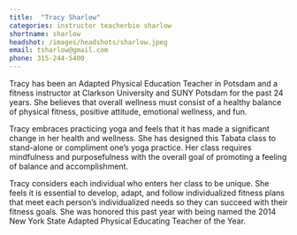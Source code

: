 ```yaml
---
title:  "Tracy Sharlow"
categories: instructor teacherbio sharlow
shortname: sharlow
headshot: /images/headshots/sharlow.jpeg
email: tsharlow@gmail.com
phone: 315-244-5400
---
```

Tracy has been an Adapted Physical Education Teacher in Potsdam and a fitness instructor at Clarkson University and SUNY Potsdam for the past 24 years. She believes that overall wellness must consist of a healthy balance of physical fitness, positive attitude, emotional wellness, and fun.

Tracy embraces practicing yoga and feels that it has made a significant change in her health and wellness. She has designed this Tabata class to stand-alone or compliment one’s yoga practice. Her class requires mindfulness and purposefulness with the overall goal of promoting a feeling of balance and accomplishment.

Tracy considers each individual who enters her class to be unique. She feels it is essential to develop, adapt, and follow individualized fitness plans that meet each person’s individualized needs so they can succeed with their fitness goals. She was honored this past year with being named the 2014 New York State Adapted Physical Educating Teacher of the Year.
